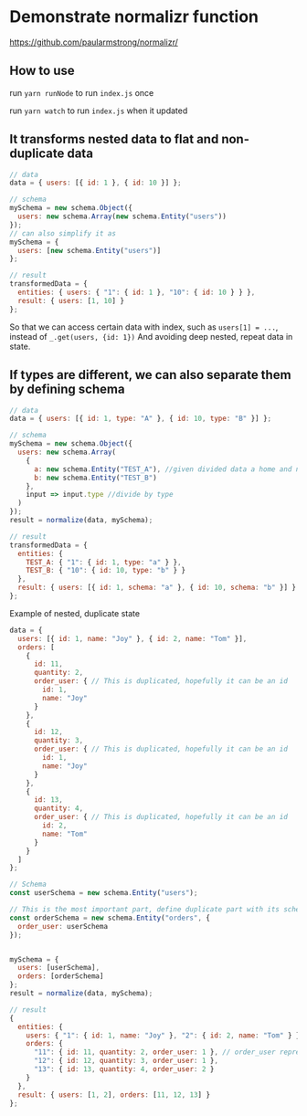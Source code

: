 # Demonstrate normalizr function

<https://github.com/paularmstrong/normalizr/>

## How to use

run `yarn runNode` to run `index.js` once

run `yarn watch` to run `index.js` when it updated

## It transforms nested data to flat and non-duplicate data

```javascript
// data
data = { users: [{ id: 1 }, { id: 10 }] };

// schema
mySchema = new schema.Object({
  users: new schema.Array(new schema.Entity("users"))
});
// can also simplify it as
mySchema = {
  users: [new schema.Entity("users")]
};

// result
transformedData = {
  entities: { users: { "1": { id: 1 }, "10": { id: 10 } } },
  result: { users: [1, 10] }
};
```

So that we can access certain data with index, such as `users[1] = ...`, instead of `_.get(users, {id: 1})`
And avoiding deep nested, repeat data in state.

## If types are different, we can also separate them by defining schema

```javascript
// data
data = { users: [{ id: 1, type: "A" }, { id: 10, type: "B" }] };

// schema
mySchema = new schema.Object({
  users: new schema.Array(
    {
      a: new schema.Entity("TEST_A"), //given divided data a home and name of object
      b: new schema.Entity("TEST_B")
    },
    input => input.type //divide by type
  )
});
result = normalize(data, mySchema);

// result
transformedData = {
  entities: {
    TEST_A: { "1": { id: 1, type: "a" } },
    TEST_B: { "10": { id: 10, type: "b" } }
  },
  result: { users: [{ id: 1, schema: "a" }, { id: 10, schema: "b" }] }
};
```

Example of nested, duplicate state

```javascript
data = {
  users: [{ id: 1, name: "Joy" }, { id: 2, name: "Tom" }],
  orders: [
    {
      id: 11,
      quantity: 2,
      order_user: { // This is duplicated, hopefully it can be an id
        id: 1,
        name: "Joy"
      }
    },
    {
      id: 12,
      quantity: 3,
      order_user: { // This is duplicated, hopefully it can be an id
        id: 1,
        name: "Joy"
      }
    },
    {
      id: 13,
      quantity: 4,
      order_user: { // This is duplicated, hopefully it can be an id
        id: 2,
        name: "Tom"
      }
    }
  ]
};

// Schema
const userSchema = new schema.Entity("users");

// This is the most important part, define duplicate part with its schema
const orderSchema = new schema.Entity("orders", {
  order_user: userSchema
});


mySchema = {
  users: [userSchema],
  orders: [orderSchema]
};
result = normalize(data, mySchema);

// result
{
  entities: {
    users: { "1": { id: 1, name: "Joy" }, "2": { id: 2, name: "Tom" } },
    orders: {
      "11": { id: 11, quantity: 2, order_user: 1 }, // order_user represent by its id now!
      "12": { id: 12, quantity: 3, order_user: 1 },
      "13": { id: 13, quantity: 4, order_user: 2 }
    }
  },
  result: { users: [1, 2], orders: [11, 12, 13] }
};

```
